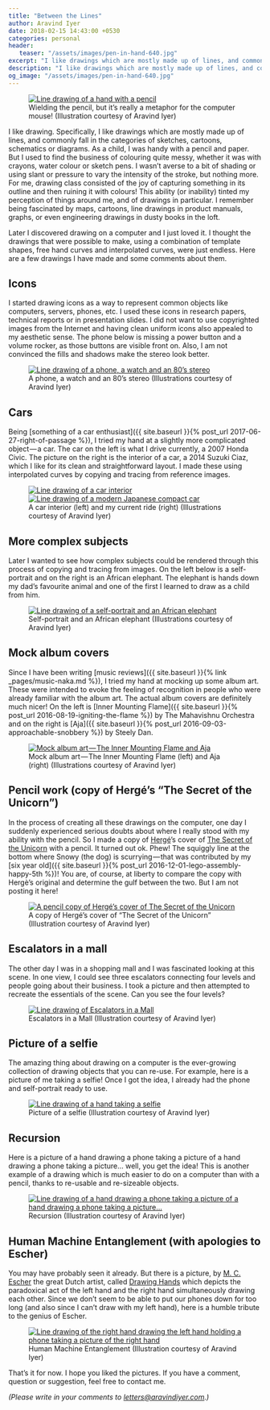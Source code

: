 ```yaml
---
title: "Between the Lines"
author: Aravind Iyer
date: 2018-02-15 14:43:00 +0530
categories: personal 
header:
   teaser: "/assets/images/pen-in-hand-640.jpg" 
excerpt: "I like drawings which are mostly made up of lines, and commonly fall in the categories of sketches, cartoons, schematics or diagrams. Being quite terrible at colouring, drawing class for me, consisted of the joy of capturing something in its outline and then ruining it with colours! Once I discovered drawing on a computer, I just loved it. I thought the drawings that were possible to make, using a combination of template shapes, free hand curves and interpolated curves, were just endless. Here are a few drawings I have made and some comments about them."
description: "I like drawings which are mostly made up of lines, and commonly fall in the categories of sketches, cartoons, schematics or diagrams. Being quite terrible at colouring, drawing class for me, consisted of the joy of capturing something in its outline and then ruining it with colours! Once I discovered drawing on a computer, I just loved it. I thought the drawings that were possible to make, using a combination of template shapes, free hand curves and interpolated curves, were just endless. Here are a few drawings I have made and some comments about them."
og_image: "/assets/images/pen-in-hand-640.jpg" 
---
```

<figure>
   <a href="/assets/images/pen-in-hand.jpg">
      <img src="/assets/images/pen-in-hand-640.jpg" alt="Line drawing of a hand with a pencil">
   </a>
   <figcaption>Wielding the pencil, but it’s really a metaphor for the computer mouse! (Illustration courtesy of Aravind Iyer)</figcaption>
</figure>

I like drawing. Specifically, I like drawings which are mostly made up of lines, and commonly fall in the categories of sketches, cartoons, schematics or diagrams. As a child, I was handy with a pencil and paper. But I used to find the business of colouring quite messy, whether it was with crayons, water colour or sketch pens. I wasn’t averse to a bit of shading or using slant or pressure to vary the intensity of the stroke, but nothing more. For me, drawing class consisted of the joy of capturing something in its outline and then ruining it with colours! This ability (or inability) tinted my perception of things around me, and of drawings in particular. I remember being fascinated by maps, cartoons, line drawings in product manuals, graphs, or even engineering drawings in dusty books in the loft.

Later I discovered drawing on a computer and I just loved it. I thought the drawings that were possible to make, using a combination of template shapes, free hand curves and interpolated curves, were just endless. Here are a few drawings I have made and some comments about them.

## Icons

I started drawing icons as a way to represent common objects like computers, servers, phones, etc. I used these icons in research papers, technical reports or in presentation slides. I did not want to use copyrighted images from the Internet and having clean uniform icons also appealed to my aesthetic sense. The phone below is missing a power button and a volume rocker, as those buttons are visible front on. Also, I am not convinced the fills and shadows make the stereo look better.

<figure>
   <a href="/assets/images/line-drawing-icons.jpg">
      <img src="/assets/images/line-drawing-icons-640.jpg" alt="Line drawing of a phone, a watch and an 80’s stereo">
   </a>
   <figcaption>A phone, a watch and an 80’s stereo (Illustrations courtesy of Aravind Iyer)</figcaption>
</figure>

## Cars

Being [something of a car enthusiast]({{ site.baseurl }}{% post_url 2017-06-27-right-of-passage %}), I tried my hand at a slightly more complicated object — a car. The car on the left is what I drive currently, a 2007 Honda Civic. The picture on the right is the interior of a car, a 2014 Suzuki Ciaz, which I like for its clean and straightforward layout. I made these using interpolated curves by copying and tracing from reference images.

<figure class="half">
   <a href="/assets/images/car-interior.jpg">
      <img src="/assets/images/car-interior-640.jpg" alt="Line drawing of a car interior">
   </a>
   <a href="/assets/images/2007HondaCivic.jpg">
      <img src="/assets/images/2007HondaCivic-640.jpg" alt="Line drawing of a modern Japanese compact car">
   </a>
   <figcaption>A car interior (left) and my current ride (right) (Illustrations courtesy of Aravind Iyer)</figcaption>
</figure>

## More complex subjects

Later I wanted to see how complex subjects could be rendered through this process of copying and tracing from images. On the left below is a self-portrait and on the right is an African elephant. The elephant is hands down my dad’s favourite animal and one of the first I learned to draw as a child from him.

<figure>
   <a href="/assets/images/complex-subjects.jpg">
      <img src="/assets/images/complex-subjects-640.jpg" alt="Line drawing of a self-portrait and an African elephant">
   </a>
   <figcaption>Self-portrait and an African elephant (Illustrations courtesy of Aravind Iyer)</figcaption>
</figure>

## Mock album covers

Since I have been writing [music reviews]({{ site.baseurl }}{% link _pages/music-naka.md %}), I tried my hand at mocking up some album art. These were intended to evoke the feeling of recognition in people who were already familiar with the album art. The actual album covers are definitely much nicer! On the left is [Inner Mounting Flame]({{ site.baseurl }}{% post_url 2016-08-19-igniting-the-flame %}) by The Mahavishnu Orchestra and on the right is [Aja]({{ site.baseurl }}{% post_url 2016-09-03-approachable-snobbery %}) by Steely Dan.

<figure>
   <a href="/assets/images/mock-album-art.jpg">
      <img src="/assets/images/mock-album-art-640.jpg" alt="Mock album art — The Inner Mounting Flame and Aja">
   </a>
   <figcaption>Mock album art — The Inner Mounting Flame (left) and Aja (right) (Illustrations courtesy of Aravind Iyer)</figcaption>
</figure>

## Pencil work (copy of Hergé’s “The Secret of the Unicorn”)

In the process of creating all these drawings on the computer, one day I suddenly experienced serious doubts about where I really stood with my ability with the pencil. So I made a copy of [Hergé](https://en.wikipedia.org/wiki/Hergé)’s cover of [The Secret of the Unicorn](https://en.wikipedia.org/wiki/The_Secret_of_the_Unicorn) with a pencil. It turned out ok. Phew! The squiggly line at the bottom where Snowy (the dog) is scurrying — that was contributed by my [six year old]({{ site.baseurl }}{% post_url 2016-12-01-lego-assembly-happy-5th %})! You are, of course, at liberty to compare the copy with Hergè’s original and determine the gulf between the two. But I am not posting it here!

<figure>
   <a href="/assets/images/secret-of-unicorn.jpg">
      <img src="/assets/images/secret-of-unicorn-640.jpg" alt="A pencil copy of Hergé’s cover of The Secret of the Unicorn">
   </a>
   <figcaption>A copy of Hergé’s cover of “The Secret of the Unicorn” (Illustration courtesy of Aravind Iyer)</figcaption>
</figure>

## Escalators in a mall

The other day I was in a shopping mall and I was fascinated looking at this scene. In one view, I could see three escalators connecting four levels and people going about their business. I took a picture and then attempted to recreate the essentials of the scene. Can you see the four levels?

<figure>
   <a href="/assets/images/mall-escalators.jpg">
      <img src="/assets/images/mall-escalators-640.jpg" alt="Line drawing of Escalators in a Mall">
   </a>
   <figcaption>Escalators in a Mall (Illustration courtesy of Aravind Iyer)</figcaption>
</figure>

## Picture of a selfie

The amazing thing about drawing on a computer is the ever-growing collection of drawing objects that you can re-use. For example, here is a picture of me taking a selfie! Once I got the idea, I already had the phone and self-portrait ready to use.

<figure>
   <a href="/assets/images/self-draw.jpg">
      <img src="/assets/images/self-draw-640.jpg" alt="Line drawing of a hand taking a selfie">
   </a>
   <figcaption>Picture of a selfie (Illustration courtesy of Aravind Iyer)</figcaption>
</figure>

## Recursion

Here is a picture of a hand drawing a phone taking a picture of a hand drawing a phone taking a picture… well, you get the idea! This is another example of a drawing which is much easier to do on a computer than with a pencil, thanks to re-usable and re-sizeable objects.

<figure>
   <a href="/assets/images/Hand-camera.jpg">
      <img src="/assets/images/Hand-camera-640.jpg" alt="Line drawing of a hand drawing a phone taking a picture of a hand drawing a phone taking a picture…">
   </a>
   <figcaption>Recursion (Illustration courtesy of Aravind Iyer)</figcaption>
</figure>

## Human Machine Entanglement (with apologies to Escher)

You may have probably seen it already. But there is a picture, by [M. C. Escher](https://en.wikipedia.org/wiki/M._C._Escher) the great Dutch artist, called [Drawing Hands](https://en.wikipedia.org/wiki/Drawing_Hands) which depicts the paradoxical act of the left hand and the right hand simultaneously drawing each other. Since we don’t seem to be able to put our phones down for too long (and also since I can’t draw with my left hand), here is a humble tribute to the genius of Escher.

<figure>
   <a href="/assets/images/human-machine-entanglement.jpg">
      <img src="/assets/images/human-machine-entanglement-640.jpg" alt="Line drawing of the right hand drawing the left hand holding a phone taking a picture of the right hand">
   </a>
   <figcaption>Human Machine Entanglement (Illustration courtesy of Aravind Iyer)</figcaption>
</figure>

That’s it for now. I hope you liked the pictures. If you have a comment, question or suggestion, feel free to contact me.

*(Please write in your comments to [letters@aravindiyer.com](mailto:letters@aravindiyer.com).)*
